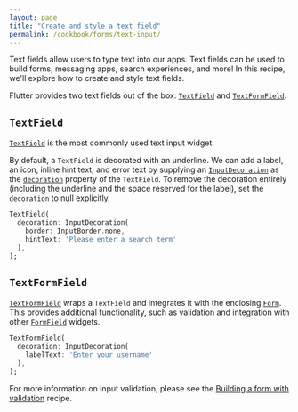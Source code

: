 ```yaml
---
layout: page
title: "Create and style a text field"
permalink: /cookbook/forms/text-input/
---
```


Text fields allow users to type text into our apps. Text fields can be used to 
build forms, messaging apps, search experiences, and more! In this recipe, 
we'll explore how to create and style text fields.

Flutter provides two text fields out of the box: [`TextField`](https://docs.flutter.io/flutter/material/TextField-class.html)
and [`TextFormField`](https://docs.flutter.io/flutter/material/TextFormField-class.html).

## `TextField`

[`TextField`](https://docs.flutter.io/flutter/material/TextField-class.html)
is the most commonly used text input widget.

By default, a `TextField` is decorated with an underline. We can add a label,
an icon, inline hint text, and error text by supplying an
[`InputDecoration`](https://docs.flutter.io/flutter/material/InputDecoration-class.html)
as the [`decoration`](https://docs.flutter.io/flutter/material/TextField/decoration.html)
property of the `TextField`. To remove the decoration entirely (including the
underline and the space reserved for the label), set the `decoration` to null
explicitly.

<!-- skip -->
```dart
TextField(
  decoration: InputDecoration(
    border: InputBorder.none,
    hintText: 'Please enter a search term'
  ),
);
```

## `TextFormField`

[`TextFormField`](https://docs.flutter.io/flutter/material/TextFormField-class.html)
wraps a `TextField` and integrates it with the enclosing
[`Form`](https://docs.flutter.io/flutter/widgets/Form-class.html). This provides
additional functionality, such as validation and integration with other
[`FormField`](https://docs.flutter.io/flutter/widgets/FormField-class.html)
widgets.

<!-- skip -->
```dart
TextFormField(
  decoration: InputDecoration(
    labelText: 'Enter your username'
  ),
);
```

For more information on input validation, please see the 
[Building a form with validation](/cookbook/forms/validation/) recipe.
